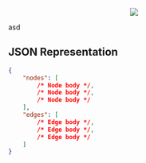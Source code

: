<p align="center">
    <a href="{{ svg_path | replace(from="\", to="/") }}"><img src="{{ svg_path | replace(from="\", to="/") }}"></a>
</p>

asd

## JSON Representation
```json
{
    "nodes": [
        /* Node body */,
        /* Node body */,
        /* Node body */
    ],
    "edges": [
        /* Edge body */,
        /* Edge body */,
        /* Edge body */
    ]
}
```
